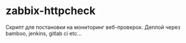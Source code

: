 # zabbix-httpcheck
Скрипт для постановки на мониторинг веб-проверок. Деплой через bamboo, jenkins, gitlab ci etc...
